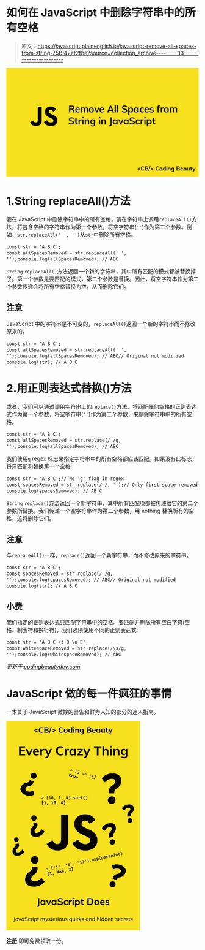 # 如何在 JavaScript 中删除字符串中的所有空格

> 原文：<https://javascript.plainenglish.io/javascript-remove-all-spaces-from-string-75f942ef2fbe?source=collection_archive---------13----------------------->

![](img/00430e926fc868f1752969fdcae5bfbc.png)

# 1.String replaceAll()方法

要在 JavaScript 中删除字符串中的所有空格，请在字符串上调用`replaceAll()`方法，将包含空格的字符串作为第一个参数，将空字符串(`''`)作为第二个参数。例如，`str.replaceAll(' ', '')`从`str`中删除所有空格。

```
const str = 'A B C';
const allSpacesRemoved = str.replaceAll(' ', '');console.log(allSpacesRemoved); // ABC
```

`String` `replaceAll()`方法返回一个新的字符串，其中所有匹配的模式都被替换掉了。第一个参数是要匹配的模式，第二个参数是替换。因此，将空字符串作为第二个参数传递会将所有空格替换为空，从而删除它们。

## 注意

JavaScript 中的字符串是不可变的，`replaceAll()`返回一个新的字符串而不修改原来的。

```
const str = 'A B C';
const allSpacesRemoved = str.replaceAll(' ', '');console.log(allSpacesRemoved); // ABC// Original not modified
console.log(str); // A B C
```

# 2.用正则表达式替换()方法

或者，我们可以通过调用字符串上的`replace()`方法，将匹配任何空格的正则表达式作为第一个参数，将空字符串(`''`)作为第二个参数，来删除字符串中的所有空格。

```
const str = 'A B C';
const allSpacesRemoved = str.replace(/ /g, '');console.log(allSpacesRemoved); // ABC
```

我们使用`g` regex 标志来指定字符串中的所有空格都应该匹配。如果没有此标志，将只匹配和替换第一个空格:

```
const str = 'A B C';// No 'g' flag in regex
const spacesRemoved = str.replace(/ /, '');// Only first space removed
console.log(spacesRemoved); // AB C
```

`String` `replace()`方法返回一个新字符串，其中所有匹配项都被传递给它的第二个参数所替换。我们传递一个空字符串作为第二个参数，用 nothing 替换所有的空格，这将删除它们。

## 注意

与`replaceAll()`一样，`replace()`返回一个新字符串，而不修改原来的字符串。

```
const str = 'A B C';
const spacesRemoved = str.replace(/ /g, '');console.log(spacesRemoved); // ABC// Original not modified
console.log(str); // A B C
```

## 小费

我们指定的正则表达式只匹配字符串中的空格。要匹配并删除所有空白字符(空格、制表符和换行符)，我们必须使用不同的正则表达式:

```
const str = 'A B C \t D \n E';
const whitespaceRemoved = str.replace(/\s/g, '');console.log(whitespaceRemoved); // ABC
```

*更新于:*[*codingbeautydev.com*](https://cbdev.link/9244df)

# JavaScript 做的每一件疯狂的事情

一本关于 JavaScript 微妙的警告和鲜为人知的部分的迷人指南。

![](img/143ee152ba78025ea8643ba5b9726a20.png)

[**注册**](https://cbdev.link/d3c4eb) 即可免费领取一份。